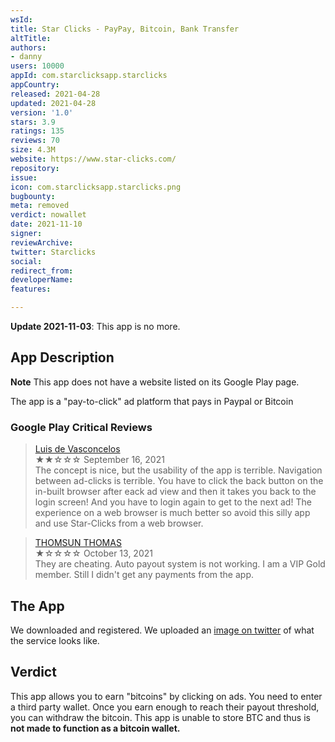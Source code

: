 ```yaml
---
wsId: 
title: Star Clicks - PayPay, Bitcoin, Bank Transfer
altTitle: 
authors:
- danny
users: 10000
appId: com.starclicksapp.starclicks
appCountry: 
released: 2021-04-28
updated: 2021-04-28
version: '1.0'
stars: 3.9
ratings: 135
reviews: 70
size: 4.3M
website: https://www.star-clicks.com/
repository: 
issue: 
icon: com.starclicksapp.starclicks.png
bugbounty: 
meta: removed
verdict: nowallet
date: 2021-11-10
signer: 
reviewArchive: 
twitter: Starclicks
social: 
redirect_from: 
developerName: 
features: 

---
```


**Update 2021-11-03**: This app is no more.

## App Description

**Note** This app does not have a website listed on its Google Play page.

The app is a "pay-to-click" ad platform that pays in Paypal or Bitcoin

### Google Play Critical Reviews

> [Luis de Vasconcelos](https://play.google.com/store/apps/details?id=com.starclicksapp.starclicks&reviewId=gp%3AAOqpTOFXU754ZJukZPPORgpn3OijZ5weUDP9SjrZmhWQNGsnPiZTEdmNCsl63u-crYmbG7qBjrvpeU6ykWWbGjw)<br>
  ★★☆☆☆ September 16, 2021 <br>
       The concept is nice, but the usability of the app is terrible. Navigation between ad-clicks is terrible. You have to click the back button on the in-built browser after eack ad view and then it takes you back to the login screen! And you have to login again to get to the next ad! The experience on a web browser is much better so avoid this silly app and use Star-Clicks from a web browser.

> [THOMSUN THOMAS](https://play.google.com/store/apps/details?id=com.starclicksapp.starclicks&reviewId=gp%3AAOqpTOEHBe5HpqoR_7H90KJAbF1ZlKYPCroVkXFn4mHaxuisrurCJkPinHb6xwIm_i99YqNQ4ERm7it5OXyh3k4)<br>
  ★☆☆☆☆ October 13, 2021 <br>
       They are cheating. Auto payout system is not working. I am a VIP Gold member. Still I didn't get any payments from the app.

## The App

We downloaded and registered. We uploaded an [image on twitter](https://twitter.com/BitcoinWalletz/status/1452539479873376260) of what the service looks like.

## Verdict

This app allows you to earn "bitcoins" by clicking on ads. You need to enter a third party wallet. Once you earn enough to reach their payout threshold, you can withdraw the bitcoin. This app is unable to store BTC and thus is **not made to function as a bitcoin wallet.**
